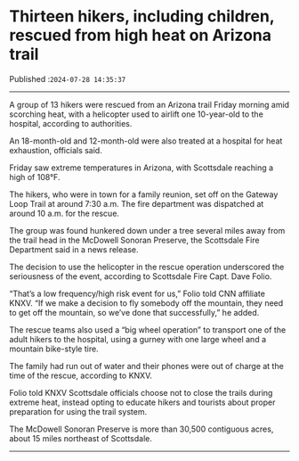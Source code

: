 # Thirteen hikers, including children, rescued from high heat on Arizona trail

Published :`2024-07-28 14:35:37`

---

A group of 13 hikers were rescued from an Arizona trail Friday morning amid scorching heat, with a helicopter used to airlift one 10-year-old to the hospital, according to authorities.

An 18-month-old and 12-month-old were also treated at a hospital for heat exhaustion, officials said.

Friday saw extreme temperatures in Arizona, with Scottsdale reaching a high of 108°F.

The hikers, who were in town for a family reunion, set off on the Gateway Loop Trail at around 7:30 a.m. The fire department was dispatched at around 10 a.m. for the rescue.

The group was found hunkered down under a tree several miles away from the trail head in the McDowell Sonoran Preserve, the Scottsdale Fire Department said in a news release.

The decision to use the helicopter in the rescue operation underscored the seriousness of the event, according to Scottsdale Fire Capt. Dave Folio.

“That’s a low frequency/high risk event for us,” Folio told CNN affiliate KNXV. “If we make a decision to fly somebody off the mountain, they need to get off the mountain, so we’ve done that successfully,” he added.

The rescue teams also used a “big wheel operation” to transport one of the adult hikers to the hospital, using a gurney with one large wheel and a mountain bike-style tire.

The family had run out of water and their phones were out of charge at the time of the rescue, according to KNXV.

Folio told KNXV Scottsdale officials choose not to close the trails during extreme heat, instead opting to educate hikers and tourists about proper preparation for using the trail system.

The McDowell Sonoran Preserve is more than 30,500 contiguous acres, about 15 miles northeast of Scottsdale.

---

